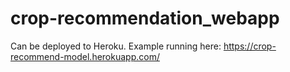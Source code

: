 # crop-recommendation_webapp
Can be deployed to Heroku. Example running here: https://crop-recommend-model.herokuapp.com/
